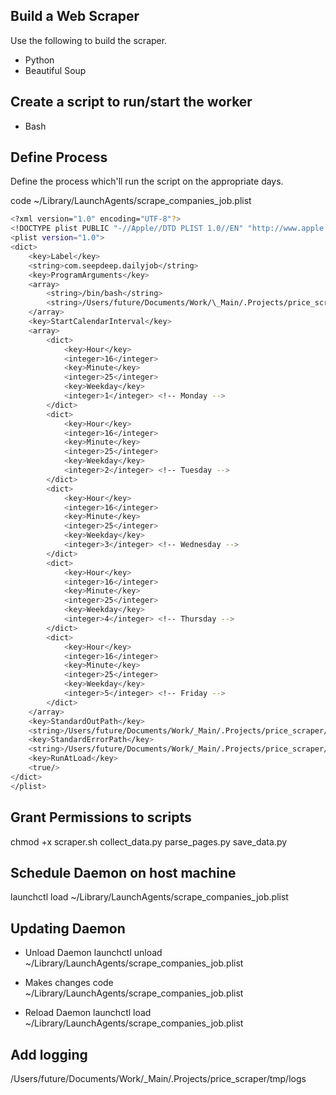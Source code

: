 ## Build a Web Scraper

Use the following to build the scraper.

- Python
- Beautiful Soup

## Create a script to run/start the worker

- Bash

## Define Process
Define the process which'll run the script on the appropriate days.

code ~/Library/LaunchAgents/scrape_companies_job.plist

```sh
<?xml version="1.0" encoding="UTF-8"?>
<!DOCTYPE plist PUBLIC "-//Apple//DTD PLIST 1.0//EN" "http://www.apple.com/DTDs/PropertyList-1.0.dtd">
<plist version="1.0">
<dict>
    <key>Label</key>
    <string>com.seepdeep.dailyjob</string>
    <key>ProgramArguments</key>
    <array>
        <string>/bin/bash</string>
        <string>/Users/future/Documents/Work/\_Main/.Projects/price_scraper/src/scraper.sh</string>
    </array>
    <key>StartCalendarInterval</key>
    <array>
        <dict>
            <key>Hour</key>
            <integer>16</integer>
            <key>Minute</key>
            <integer>25</integer>
            <key>Weekday</key>
            <integer>1</integer> <!-- Monday -->
        </dict>
        <dict>
            <key>Hour</key>
            <integer>16</integer>
            <key>Minute</key>
            <integer>25</integer>
            <key>Weekday</key>
            <integer>2</integer> <!-- Tuesday -->
        </dict>
        <dict>
            <key>Hour</key>
            <integer>16</integer>
            <key>Minute</key>
            <integer>25</integer>
            <key>Weekday</key>
            <integer>3</integer> <!-- Wednesday -->
        </dict>
        <dict>
            <key>Hour</key>
            <integer>16</integer>
            <key>Minute</key>
            <integer>25</integer>
            <key>Weekday</key>
            <integer>4</integer> <!-- Thursday -->
        </dict>
        <dict>
            <key>Hour</key>
            <integer>16</integer>
            <key>Minute</key>
            <integer>25</integer>
            <key>Weekday</key>
            <integer>5</integer> <!-- Friday -->
        </dict>
    </array>
    <key>StandardOutPath</key>
    <string>/Users/future/Documents/Work/_Main/.Projects/price_scraper/tmp/logs/scrape.log</string>
    <key>StandardErrorPath</key>
    <string>/Users/future/Documents/Work/_Main/.Projects/price_scraper/tmp/logs/scrape.log</string>
    <key>RunAtLoad</key>
    <true/>
</dict>
</plist>
```

## Grant Permissions to scripts

chmod +x scraper.sh collect_data.py parse_pages.py save_data.py

## Schedule Daemon on host machine

launchctl load ~/Library/LaunchAgents/scrape_companies_job.plist

## Updating Daemon

- Unload Daemon
  launchctl unload ~/Library/LaunchAgents/scrape_companies_job.plist

- Makes changes
  code ~/Library/LaunchAgents/scrape_companies_job.plist

- Reload Daemon
  launchctl load ~/Library/LaunchAgents/scrape_companies_job.plist

## Add logging

/Users/future/Documents/Work/\_Main/.Projects/price_scraper/tmp/logs
